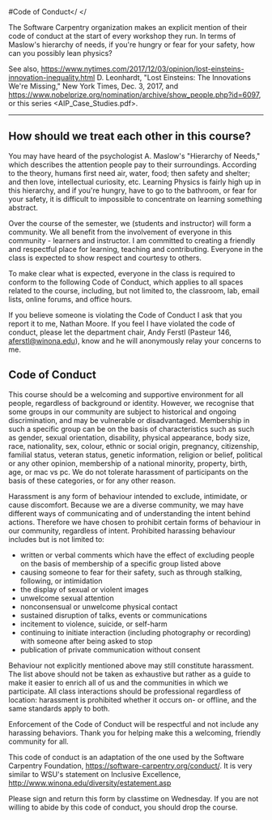 #Code of Conduct</ </

The Software Carpentry organization makes an explicit mention of their code of conduct at the start of every workshop they run.  In terms of Maslow's hierarchy of needs, if you're hungry or fear for your safety, how can you possibly lean physics?  

See also, <https://www.nytimes.com/2017/12/03/opinion/lost-einsteins-innovation-inequality.html>
 D. Leonhardt, "Lost Einsteins: The Innovations We're Missing," New York Times, Dec. 3, 2017, and <https://www.nobelprize.org/nomination/archive/show_people.php?id=6097>, or this series <AIP_Case_Studies.pdf>.
 
***

## How should we treat each other in this course?


You may have heard of the psychologist A. Maslow's "Hierarchy of Needs," which describes the attention people pay to their surroundings.  According to the theory, humans first need air, water, food; then safety and shelter; and then love, intellectual curiosity, etc.  Learning Physics is fairly high up in this hierarchy, and if you're hungry, have to go to the bathroom, or fear for your safety, it is difficult to impossible to concentrate on learning something abstract.      


Over the course of the semester, we (students and instructor) will form a community.  We all benefit from the involvement of everyone in this community - learners and instructor. I am committed to creating a friendly and respectful place for learning, teaching and contributing. Everyone in the class is expected to show respect and courtesy to others.


To make clear what is expected, everyone in the class is required to conform to the following Code of Conduct, which applies to all spaces related to the course, including, but not limited to, the classroom, lab, email lists, online forums, and office hours.


If you believe someone is violating the Code of Conduct I ask that you report it to me, Nathan Moore.  If you feel I have violated the code of conduct, please let the department chair, Andy Ferstl (Pasteur 146, aferstl@winona.edu), know and he will anonymously relay your concerns to me.

## Code of Conduct

This course should be a welcoming and supportive environment for all people, regardless of background or identity. However, we recognise that some groups in our community are subject to historical and ongoing discrimination, and may be vulnerable or disadvantaged. Membership in such a specific group can be on the basis of characteristics such as such as gender, sexual orientation, disability, physical appearance, body size, race, nationality, sex, colour, ethnic or social origin, pregnancy, citizenship, familial status, veteran status, genetic information, religion or belief, political or any other opinion, membership of a national minority, property, birth, age, or mac vs pc. We do not tolerate harassment of participants on the basis of these categories, or for any other reason.

Harassment is any form of behaviour intended to exclude, intimidate, or cause discomfort. Because we are a diverse community, we may have different ways of communicating and of understanding the intent behind actions. Therefore we have chosen to prohibit certain forms of behaviour in our community, regardless of intent. Prohibited harassing behaviour includes but is not limited to:

- written or verbal comments which have the effect of excluding people on the basis of membership of a specific group listed above
- causing someone to fear for their safety, such as through stalking, following, or intimidation
- the display of sexual or violent images
- unwelcome sexual attention
- nonconsensual or unwelcome physical contact
- sustained disruption of talks, events or communications
- incitement to violence, suicide, or self-harm
- continuing to initiate interaction (including photography or recording) with someone after being asked to stop
- publication of private communication without consent

Behaviour not explicitly mentioned above may still constitute harassment. The list above should not be taken as exhaustive but rather as a guide to make it easier to enrich all of us and the communities in which we participate. All class interactions should be professional regardless of location: harassment is prohibited whether it occurs on- or offline, and the same standards apply to both.

Enforcement of the Code of Conduct will be respectful and not include any harassing behaviors.
Thank you for helping make this a welcoming, friendly community for all.

This code of conduct is an adaptation of the one used by the Software Carpentry Foundation, <https://software-carpentry.org/conduct/>.  It is very similar to WSU's statement on Inclusive Excellence, <http://www.winona.edu/diversity/estatement.asp>

Please sign and return this form by classtime on Wednesday.  If you are not willing to abide by this code of conduct, you should drop the course.
